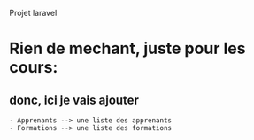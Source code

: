 Projet laravel


# Rien de mechant, juste pour les cours:

  ## donc, ici je vais ajouter 

    - Apprenants --> une liste des apprenants
    - Formations --> une liste des formations

